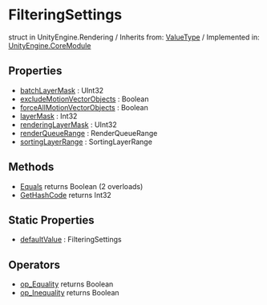 # FilteringSettings
struct in UnityEngine.Rendering
 / Inherits from: <a href="https://docs.unity3d.com/6000.0/Documentation/ScriptReference/ValueType.html">ValueType</a> / Implemented in: <a href="https://docs.unity3d.com/6000.0/Documentation/ScriptReference/UnityEngine.CoreModule.html">UnityEngine.CoreModule</a>

## Properties
- <a href="https://docs.unity3d.com/6000.0/Documentation/ScriptReference/FilteringSettings-batchLayerMask.html">batchLayerMask</a> : UInt32
- <a href="https://docs.unity3d.com/6000.0/Documentation/ScriptReference/FilteringSettings-excludeMotionVectorObjects.html">excludeMotionVectorObjects</a> : Boolean
- <a href="https://docs.unity3d.com/6000.0/Documentation/ScriptReference/FilteringSettings-forceAllMotionVectorObjects.html">forceAllMotionVectorObjects</a> : Boolean
- <a href="https://docs.unity3d.com/6000.0/Documentation/ScriptReference/FilteringSettings-layerMask.html">layerMask</a> : Int32
- <a href="https://docs.unity3d.com/6000.0/Documentation/ScriptReference/FilteringSettings-renderingLayerMask.html">renderingLayerMask</a> : UInt32
- <a href="https://docs.unity3d.com/6000.0/Documentation/ScriptReference/FilteringSettings-renderQueueRange.html">renderQueueRange</a> : RenderQueueRange
- <a href="https://docs.unity3d.com/6000.0/Documentation/ScriptReference/FilteringSettings-sortingLayerRange.html">sortingLayerRange</a> : SortingLayerRange

## Methods
- <a href="https://docs.unity3d.com/6000.0/Documentation/ScriptReference/FilteringSettings.Equals.html">Equals</a> returns Boolean (2 overloads)
- <a href="https://docs.unity3d.com/6000.0/Documentation/ScriptReference/FilteringSettings.GetHashCode.html">GetHashCode</a> returns Int32

## Static Properties
- <a href="https://docs.unity3d.com/6000.0/Documentation/ScriptReference/FilteringSettings-defaultValue.html">defaultValue</a> : FilteringSettings

## Operators
- <a href="https://docs.unity3d.com/6000.0/Documentation/ScriptReference/FilteringSettings.op_Equality.html">op_Equality</a> returns Boolean
- <a href="https://docs.unity3d.com/6000.0/Documentation/ScriptReference/FilteringSettings.op_Inequality.html">op_Inequality</a> returns Boolean
